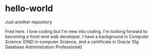 # hello-world
Just another repository

Fred here. I love coding but I'm new into coding.
I'm looking forward to becoming a front-end web developer.
I have a background in Computer Science (OND in computer Science, and a certificate in Oracle 10g Database Administration Professional)
